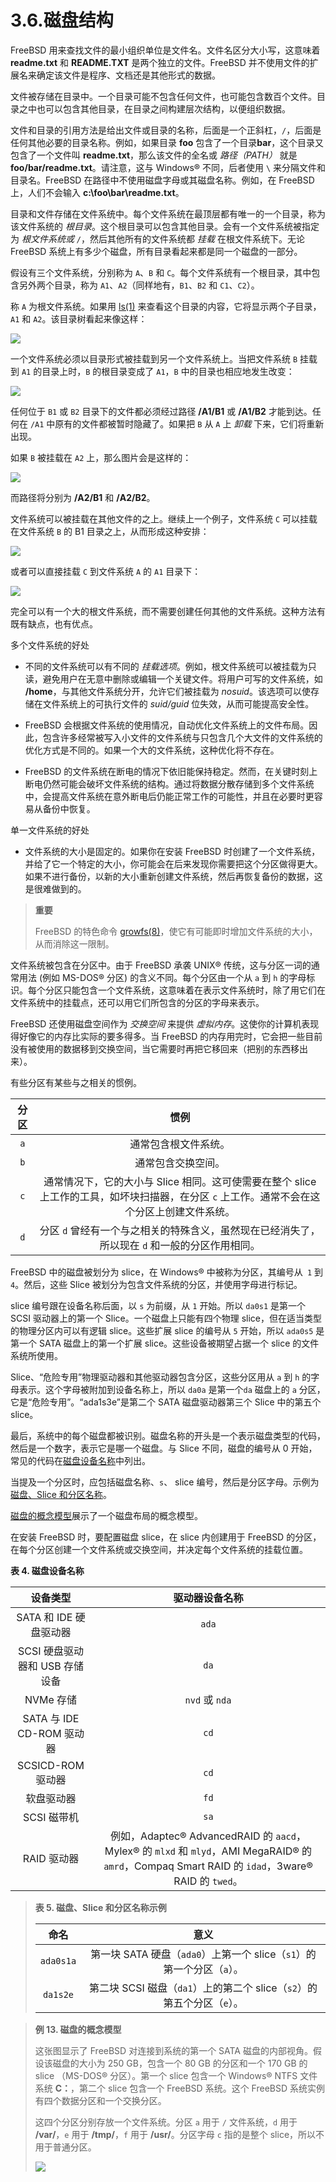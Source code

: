 # 3.6.磁盘结构

FreeBSD 用来查找文件的最小组织单位是文件名。文件名区分大小写，这意味着 **readme.txt** 和 **README.TXT** 是两个独立的文件。FreeBSD 并不使用文件的扩展名来确定该文件是程序、文档还是其他形式的数据。

文件被存储在目录中。一个目录可能不包含任何文件，也可能包含数百个文件。目录之中也可以包含其他目录，在目录之间构建层次结构，以便组织数据。

文件和目录的引用方法是给出文件或目录的名称，后面是一个正斜杠，`/`，后面是任何其他必要的目录名称。例如，如果目录 **foo** 包含了一个目录**bar**，这个目录又包含了一个文件叫 **readme.txt**，那么该文件的全名或 _路径（PATH）_ 就是 **foo/bar/readme.txt**。请注意，这与 Windows® 不同，后者使用 `\` 来分隔文件和目录名。FreeBSD 在路径中不使用磁盘字母或其磁盘名称。例如，在 FreeBSD 上，人们不会输入 **c:\foo\bar\readme.txt**。

目录和文件存储在文件系统中。每个文件系统在最顶层都有唯一的一个目录，称为该文件系统的 _根目录_。这个根目录可以包含其他目录。会有一个文件系统被指定为 _根文件系统或 `/`_，然后其他所有的文件系统都 _挂载_ 在根文件系统下。无论 FreeBSD 系统上有多少个磁盘，所有目录看起来都是同一个磁盘的一部分。

假设有三个文件系统，分别称为 `A`、`B` 和 `C`。每个文件系统有一个根目录，其中包含另外两个目录，称为 `A1`、`A2`（同样地有，`B1`、`B2` 和 `C1`、`C2`）。

称 `A` 为根文件系统。如果用 [ls(1)](https://www.freebsd.org/cgi/man.cgi?query=ls&sektion=1&format=html) 来查看这个目录的内容，它将显示两个子目录，`A1` 和 `A2`。该目录树看起来像这样：

![](../.gitbook/assets/example-dir1.png)

一个文件系统必须以目录形式被挂载到另一个文件系统上。当把文件系统 `B` 挂载到 `A1` 的目录上时，`B` 的根目录变成了 `A1`，`B` 中的目录也相应地发生改变：

![](../.gitbook/assets/example-dir2.png)

任何位于 `B1` 或 `B2` 目录下的文件都必须经过路径 **/A1/B1** 或 **/A1/B2** 才能到达。任何在 `/A1` 中原有的文件都被暂时隐藏了。如果把 `B` 从 `A` 上 _卸载_ 下来，它们将重新出现。

如果 `B` 被挂载在 `A2` 上，那么图片会是这样的：

![](../.gitbook/assets/example-dir3.png)

而路径将分别为 **/A2/B1** 和 **/A2/B2**。

文件系统可以被挂载在其他文件的之上。继续上一个例子，文件系统 `C` 可以挂载在文件系统 `B` 的 B1 目录之上，从而形成这种安排：

![](../.gitbook/assets/example-dir4.png)

或者可以直接挂载 `C` 到文件系统 `A` 的 `A1` 目录下：

![](../.gitbook/assets/example-dir5.png)

完全可以有一个大的根文件系统，而不需要创建任何其他的文件系统。这种方法有既有缺点，也有优点。

多个文件系统的好处

- 不同的文件系统可以有不同的 _挂载选项_。例如，根文件系统可以被挂载为只读，避免用户在无意中删除或编辑一个关键文件。将用户可写的文件系统，如 **/home**，与其他文件系统分开，允许它们被挂载为 *nosuid*。该选项可以使存储在文件系统上的可执行文件的 *suid/guid* 位失效，从而可能提高安全性。

- FreeBSD 会根据文件系统的使用情况，自动优化文件系统上的文件布局。因此，包含许多经常被写入小文件的文件系统与只包含几个大文件的文件系统的优化方式是不同的。如果一个大的文件系统，这种优化将不存在。

- FreeBSD 的文件系统在断电的情况下依旧能保持稳定。然而，在关键时刻上断电仍然可能会破坏文件系统的结构。通过将数据分散存储到多个文件系统中，会提高文件系统在意外断电后仍能正常工作的可能性，并且在必要时更容易从备份中恢复。

单一文件系统的好处

- 文件系统的大小是固定的。如果你在安装 FreeBSD 时创建了一个文件系统，并给了它一个特定的大小，你可能会在后来发现你需要把这个分区做得更大。如果不进行备份，以新的大小重新创建文件系统，然后再恢复备份的数据，这是很难做到的。

>**重要**
>
>FreeBSD 的特色命令 [growfs(8)](https://www.freebsd.org/cgi/man.cgi?query=growfs&sektion=8&format=html)，使它有可能即时增加文件系统的大小，从而消除这一限制。

文件系统被包含在分区中。由于 FreeBSD 承袭 UNIX® 传统，这与分区一词的通常用法 (例如 MS-DOS® 分区) 的含义不同。每个分区由一个从 `a` 到 `h` 的字母标识。每个分区只能包含一个文件系统，这意味着在表示文件系统时，除了用它们在文件系统中的挂载点，还可以用它们所包含的分区的字母来表示。

FreeBSD 还使用磁盘空间作为 _交换空间_ 来提供 _虚拟内存_。这使你的计算机表现得好像它的内存比实际的要多得多。当 FreeBSD 的内存用完时，它会把一些目前没有被使用的数据移到交换空间，当它需要时再把它移回来（把别的东西移出来）。

有些分区有某些与之相关的惯例。

|  分区 |惯例|
| :---: | :---: |
|  `a`  | 通常包含根文件系统。|
|  `b`  | 通常包含交换空间。|
|  `c`  | 通常情况下，它的大小与 Slice 相同。这可使需要在整个 slice 上工作的工具，如坏块扫描器，在分区 `c` 上工作。通常不会在这个分区上创建文件系统。|
|  `d`  | 分区 `d` 曾经有一个与之相关的特殊含义，虽然现在已经消失了，所以现在 `d` 和一般的分区作用相同。|

FreeBSD 中的磁盘被划分为 slice，在 Windows® 中被称为分区，其编号从` 1` 到` 4`。然后，这些 Slice 被划分为包含文件系统的分区，并使用字母进行标记。

slice 编号跟在设备名称后面，以 `s` 为前缀，从 `1` 开始。所以 `da0s1` 是第一个 SCSI 驱动器上的第一个 Slice。一个磁盘上只能有四个物理 slice，但在适当类型的物理分区内可以有逻辑 slice。这些扩展 slice 的编号从 `5` 开始，所以 `ada0s5` 是第一个 SATA 磁盘上的第一个扩展  slice。这些设备被期望占据一个 slice 的文件系统所使用。

Slice、“危险专用”物理驱动器和其他驱动器包含分区，这些分区用从 `a` 到 `h` 的字母表示。这个字母被附加到设备名称上，所以 `da0a` 是第一个`da` 磁盘上的 `a` 分区，它是“危险专用”。“ada1s3e”是第二个 SATA 磁盘驱动器第三个 Slice 中的第五个 slice。

最后，系统中的每个磁盘都被识别。磁盘名称的开头是一个表示磁盘类型的代码，然后是一个数字，表示它是哪一个磁盘。与 Slice 不同，磁盘的编号从 0 开始，常见的代码在[磁盘设备名称](https://docs.freebsd.org/en/books/handbook/book/#disks-naming)中列出。

当提及一个分区时，应包括磁盘名称、`s`、 slice 编号，然后是分区字母。示例为[磁盘、Slice 和分区名称](https://docs.freebsd.org/en/books/handbook/book/#basics-disk-slice-part)。

[磁盘的概念模型](https://docs.freebsd.org/en/books/handbook/book/#basics-concept-disk-model)展示了一个磁盘布局的概念模型。

在安装 FreeBSD 时，要配置磁盘 slice，在 slice 内创建用于 FreeBSD 的分区，在每个分区创建一个文件系统或交换空间，并决定每个文件系统的挂载位置。

**表 4. 磁盘设备名称**

|            设备类型           |  驱动器设备名称    |
| :---: | :---: |
|        SATA 和 IDE 硬盘驱动器       |      `ada`    |
|      SCSI 硬盘驱动器和 USB 存储设备     |    `da` |
|           NVMe 存储           |   `nvd` 或 `nda`    |
| SATA 与 IDE CD-ROM 驱动器 | `cd`                |
|        SCSICD-ROM 驱动器       |       `cd` |
|            软盘驱动器           |     `fd`    |
|           SCSI 磁带机          |            `sa`     |
|           RAID 驱动器          | 例如，Adaptec® AdvancedRAID 的 `aacd`，Mylex® 的 `mlxd` 和 `mlyd`，AMI MegaRAID® 的 `amrd`，Compaq Smart RAID 的 `idad`，3ware® RAID 的 `twed`。|

>**表 5. 磁盘、Slice 和分区名称示例**
>
>|    命名   | 意义   |
>| :-----: | :---: |
>| `ada0s1a` |	第一块 SATA 硬盘（`ada0`）上第一个 slice（`s1`）的第一个分区（`a`）。|
>|  `da1s2e` | 第二块 SCSI 磁盘（`da1`）上的第二个 slice（`s2`）的第五个分区（`e`）。|

>**例 13. 磁盘的概念模型**
>
>这张图显示了 FreeBSD 对连接到系统的第一个 SATA 磁盘的内部视角。假设该磁盘的大小为 250 GB，包含一个 80 GB 的分区和一个 170 GB 的 slice （MS-DOS® 分区）。第一个 slice 包含一个 Windows® NTFS 文件系统 **C：**，第二个 slice 包含一个 FreeBSD 系统。这个 FreeBSD 系统实例有四个数据分区和一个交换分区。
>
>这四个分区分别存放一个文件系统。分区 `a` 用于 `/` 文件系统，`d` 用于 **/var/**，`e` 用于 **/tmp/**，`f` 用于 **/usr/**。分区字母 `c` 指的是整个 slice，所以不用于普通分区。
>
>
>![](../.gitbook/assets/disk-layout.png)

